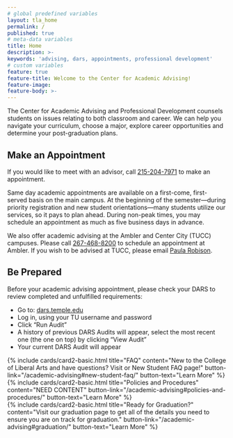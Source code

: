 ```yaml
---
# global predefined variables
layout: tla_home
permalink: /
published: true
# meta-data variables
title: Home
description: >-
keywords: 'advising, dars, appointments, professional development'
# custom variables
feature: true
feature-title: Welcome to the Center for Academic Advising! 
feature-image: 
feature-body: >-
---
```

The Center for Academic Advising and Professional Development counsels students on issues relating to both classroom and career. We can help you navigate your curriculum, choose a major, explore career opportunities and determine your post-graduation plans.

## Make an Appointment
If you would like to meet with an advisor, call [215-204-7971](tel:2152047971) to make an appointment.

Same day academic appointments are available on a first-come, first-served basis on the main campus. At the beginning of the semester—during priority registration and new student orientations—many students utilize our services, so it pays to plan ahead. During non-peak times, you may schedule an appointment as much as five business days in advance.

We also offer academic advising at the Ambler and Center City (TUCC) campuses. Please call [267-468-8200](tel:2674688200) to schedule an appointment at Ambler. If you wish to be advised at TUCC, please email [Paula Robison](mailto:Paula.Robison@temple.edu).

## Be Prepared
Before your academic advising appointment, please check your DARS to review completed and unfulfilled requirements:

- Go to: [dars.temple.edu](http://dars.temple.edu/) 
- Log in, using your TU username and password
- Click “Run Audit”
- A history of previous DARS Audits will appear, select the most recent one (the one on top) by clicking “View Audit”
- Your current DARS Audit will appear

<div class="row row-wide">
  <div class="col m12 l4">{% include cards/card2-basic.html
    title="FAQ"
    content="New to the College of Liberal Arts and have questions? Visit or New Student FAQ page!"
    button-link="/academic-advising#new-student-faq/"
    button-text="Learn More" %}
  </div>
  <div class="col m12 l4">{% include cards/card2-basic.html
    title="Policies and Procedures"
    content="NEED CONTENT"
    button-link="/academic-advising#policies-and-procedures/"
    button-text="Learn More" %}
    </div>
    <div class="col m12 l4">{% include cards/card2-basic.html
      title="Ready for Graduation?"
      content="Visit our graduation page to get all of the details you need to ensure you are on track for graduation."
      button-link="/academic-advising#graduation/"
      button-text="Learn More" %}
    </div>
</div>
